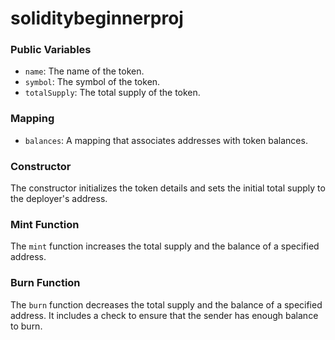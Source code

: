 # soliditybeginnerproj

### Public Variables

- `name`: The name of the token.
- `symbol`: The symbol of the token.
- `totalSupply`: The total supply of the token.

### Mapping

- `balances`: A mapping that associates addresses with token balances.

### Constructor

The constructor initializes the token details and sets the initial total supply to the deployer's address.

### Mint Function

The `mint` function increases the total supply and the balance of a specified address.

### Burn Function

The `burn` function decreases the total supply and the balance of a specified address. It includes a check to ensure that the sender has enough balance to burn.
